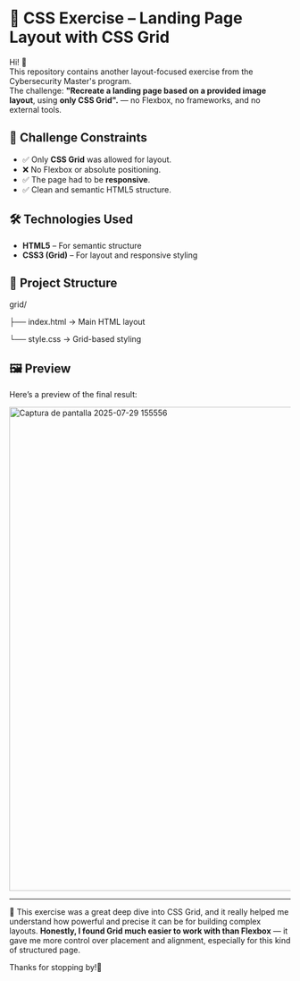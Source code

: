 # 🧱 CSS Exercise – Landing Page Layout with CSS Grid

Hi! 👋  
This repository contains another layout-focused exercise from the Cybersecurity Master's program.  
The challenge: **"Recreate a landing page based on a provided image layout**, using **only CSS Grid".** — no Flexbox, no frameworks, and no external tools. 

## 🎯 Challenge Constraints

- ✅ Only **CSS Grid** was allowed for layout.
- ❌ No Flexbox or absolute positioning.
- ✅ The page had to be **responsive**.
- ✅ Clean and semantic HTML5 structure.

## 🛠 Technologies Used

- **HTML5** – For semantic structure  
- **CSS3 (Grid)** – For layout and responsive styling  

## 📁 Project Structure
grid/

├── index.html → Main HTML layout

└── style.css → Grid-based styling

## 🖼️ Preview
Here’s a preview of the final result:

<img width="1920" height="865" alt="Captura de pantalla 2025-07-29 155556" src="https://github.com/user-attachments/assets/e343918e-c3c6-4c1a-a820-5c6ab4225ed7" />

-------------------------------------------------------------------------------------------------------------------------------------------------------------------------------------


🧠 This exercise was a great deep dive into CSS Grid, and it really helped me understand how powerful and precise it can be for building complex layouts. **Honestly, I found Grid much easier to work with than Flexbox** — it gave me more control over placement and alignment, especially for this kind of structured page.


Thanks for stopping by!🥰
